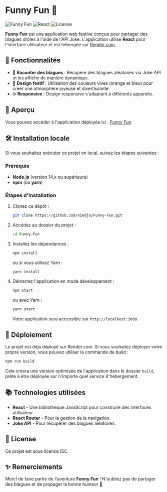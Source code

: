 # Funny Fun 🎉

![Funny Fun](https://img.shields.io/badge/Jokes-Funny-orange) ![React](https://img.shields.io/badge/React-18.2.0-blue) ![License](https://img.shields.io/badge/License-ISC-green)

**Funny Fun** est une application web festive conçue pour partager des blagues drôles à l'aide de l'API Joke. L'application utilise **React** pour l'interface utilisateur et est hébergée sur [Render.com](https://funny-fun.onrender.com/).

## 🚀 Fonctionnalités

- 🎉 **Raconter des blagues** : Récupère des blagues aléatoires via Joke API et les affiche de manière dynamique.
- 🎨 **Design festif** : Utilisation des couleurs vives (orange et bleu) pour créer une atmosphère joyeuse et divertissante.
- 🌐 **Responsive** : Design responsive s'adaptant à différents appareils.

## 🎨 Aperçu

Vous pouvez accéder à l'application déployée ici : [Funny Fun](https://funny-fun.onrender.com/)

## 🛠️ Installation locale

Si vous souhaitez exécuter ce projet en local, suivez les étapes suivantes :

### Prérequis

- **Node.js** (version 14.x ou supérieure)
- **npm** (ou **yarn**)

### Étapes d'installation

1. Clonez ce dépôt :
   ```bash
   git clone https://github.com/niedjo/Funny-Fun.git
   ```

2. Accédez au dossier du projet :
   ```bash
   cd Funny-Fun
   ```

3. Installez les dépendances :
   ```bash
   npm install
   ```
   ou si vous utilisez Yarn :
   ```bash
   yarn install
   ```

4. Démarrez l'application en mode développement :
   ```bash
   npm start
   ```
   ou avec Yarn :
   ```bash
   yarn start
   ```

   Votre application sera accessible sur `http://localhost:3000`.

## 🚀 Déploiement

Le projet est déjà déployé sur Render.com. Si vous souhaitez déployer votre propre version, vous pouvez utiliser la commande de build :

```bash
npm run build
```

Cela créera une version optimisée de l'application dans le dossier `build`, prête à être déployée sur n'importe quel service d'hébergement.

## 📚 Technologies utilisées

- **React** - Une bibliothèque JavaScript pour construire des interfaces utilisateur.
- **React Router** - Pour la gestion de la navigation.
- **Joke API** - Pour récupérer des blagues aléatoires.

## 📄 License

Ce projet est sous licence ISC.

## ✨ Remerciements

Merci de faire partie de l'aventure **Funny Fun** ! N'oubliez pas de partager des blagues et de propager la bonne humeur 🎉.
